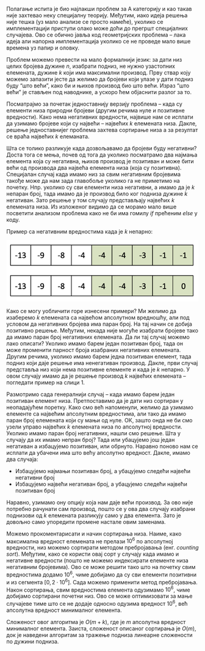Полагање испита је био најлакши проблем за А категорију и као такав није захтевао неку специјалну теорију. Међутим, иако идеја решења није тешка (уз мало анализе се просто намеће), уколико се имплементацији приступи олако може доћи до прегршт специјалних случајева. Ово се обично јавља код геометријских проблема – лака идеја али напорна имплементација уколико се не проведе мало више времена уз папир и оловку.

Проблем можемо превести на мало формалнији језик: за дати низ целих бројева дужине $n$, изабрати подниз, не нужно узастопних елемената, дужине $k$ који има максимални производ. Прву ствар коју можемо запазити јесте да желимо да бројеви који улазе у дати подниз буду “што већи”, како би и њихов производ био што већи. Израз “што већи” је стављен под наводнике, а ускоро ћем објаснити разлог за то. 

Посматрајмо за почетак једноставнију верзију проблема – када су елементи низа природни бројеви (другим речима нуле и позитивне вредности). Како нема негативних вредности, највише нам се исплати да узимамо бројеве који су највећи – највећих $k$ елемената низа. Дакле, решење једноставнијег проблема захтева сортирање низа а за резултат се враћа највећих $k$ елеманата.

Шта се толико разликује када дозвољавамо да бројеви буду негативни? Доста тога се мења, почев од тога да уколико посматрамо два најмања елемента која су негативна, њихов производ је позитиван и може бити већи од производа два највећа елемента низа (која су позитивна). Специјалан случај када имамо низ за свим негативним бројевима такође може да нам зада главобоље уколико га не приметимо на почетку. Нпр. уколико су сви елементи низа негативни, а имамо да је $k$ непаран број, тада имамо да је производ било ког подниза дужине $k$ негативан. Зато решење у том случају представљају највећих $k$ елемената низа. Из изложеног видимо да се морамо мало више посветити анализом проблема како не би има гомилу *if* прећеним *else* у коду.

Пример са негативним вредностима кадa je $k$ непарно:

![Пример са негативним вредностима кадa je k непарно](04_polaganje_ispita-sl1.png)

Како се могу уобличити горе изнесени примери? Ми желимо да изаберемо $k$ елемената са највећом апсолутном вредношћу, али под условом да негативних бројева има паран број. На тај начин се добија позитивно решење. Међутим, некада није могуће изабрати бројеве тако да имамо паран број негативних елемената. Да ли тај случај можемо лако описати? Уколико имамо барем један позитиван број, тада он може променити парност броја изабраних негативних елеменатa. Другим речима, уколико имамо барем једна позитиван елемент, тада подниз који даје решење има ненегативан производ. Дакле, први случај представља низ који нема позитивне елементе и када је $k$ непарно. У овом случају имамо да је решење производ $k$ највећих елемената – погледати пример на слици $1$.

Размотримо сада генералнији случај – када имамо барем један позитиван елемент низа. Претпоставимо да је дати низ сортиран у неопадајућем поретку. Како смо већ напоменули, желимо да узимамо елементе са највећим апсолутним вредностима, али тако да имамо паран број елемената који су мањи од нуле. ОК, зашто онда не би смо узели управо највећих $k$ елемената низа по апсолутној вредности. Уколико имамо паран број негативних, нашли смо решење. Шта у случају да их имамо непран број? Тада или убацујемо још један негативан а избацујемо позитиван, или обрнуто. Наравно поново нам се исплати да убачени има што већу апсолутно вредност. Дакле, имамо два случаја:

* Избацујемо најмањи позитиван број, а убацујемо следећи највећи негативни број
* Избацујемо највећи негативан број, а убацујемо следећи највећи позитиван број

Наравно, узимамо ону опцију која нам даје већи производ. За ово није потребно рачунати сам производ, пошто се у ова два случају изабрани поднизови од $k$ елемената разликују само у два елемента. Зато је довољно само упоредити промене настале овим заменама.

Можемо прокоментарисати и начин сортирања низа. Наиме, како максимална вредност елемената не прелази $10^6$ по апсолутној вредности, низ можемо сортирати методом пребројавања (енг. *counting sort*). Међутим, како се користи овај сорт у случају када имамо и негативне вредности (пошто не можемо индексирати елементе низа негативним бројевима). Ово се може решити тако што на почетку свим вредностима додамо $10^6$, чиме добијамо да су сви елементи позитивни и из сегмента $[0, 2\cdot 10^6]$. Сада можемо применити метод пребројавања. Након сортирања, свим вредностима елемента одузимамо $10^6$, чиме добијамо сортирани почетни низ. Ово се може оптимизовати за мање случајеве тиме што се не додаје односно одузима вредност $10^6$, већ апсолутна вредност минималног елемента.

Сложеност овог алгоритма је $O(m+k)$, где је $m$ апсолутна вредност минималног елемента. Заиста, сложеност описаног сортирања је $O(m)$, док је наведени алгоритам за тражење подниза линеарне сложености по дужини подниза.

